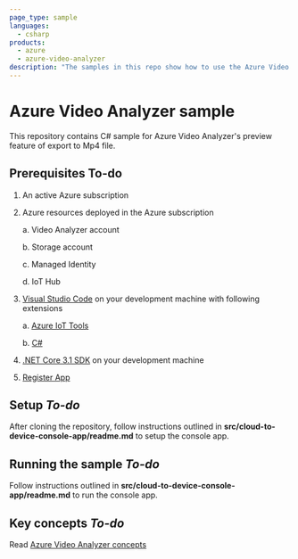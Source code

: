 ```yaml
---
page_type: sample
languages:
  - csharp
products:
  - azure
  - azure-video-analyzer
description: "The samples in this repo show how to use the Azure Video Analyzer's export to Mp4 feature"  
---
```


# Azure Video Analyzer sample

This repository contains C# sample for Azure Video Analyzer's preview feature of export to Mp4 file.



## Prerequisites To-do

1. An active Azure subscription
2. Azure resources deployed in the Azure subscription

    a. Video Analyzer account

    b. Storage account

    c. Managed Identity

    d. IoT Hub
    

3. [Visual Studio Code](https://code.visualstudio.com/) on your development machine with following extensions

    a. [Azure IoT Tools](https://marketplace.visualstudio.com/items?itemName=vsciot-vscode.azure-iot-tools)

    b. [C#](https://marketplace.visualstudio.com/items?itemName=ms-dotnettools.csharp)

4. [.NET Core 3.1 SDK](https://dotnet.microsoft.com/download/dotnet-core/3.1) on your development machine

5. [Register App](https://docs.microsoft.com/azure/active-directory/develop/quickstart-register-app)

## Setup ***To-do***

After cloning the repository, follow instructions outlined in **src/cloud-to-device-console-app/readme.md** to setup the console app.

## Running the sample ***To-do***

Follow instructions outlined in **src/cloud-to-device-console-app/readme.md** to run the console app.

## Key concepts ***To-do***

Read [Azure Video Analyzer concepts](https://docs.microsoft.com/azure/azure-video-analyzer/video-analyzer-docs/overview)

